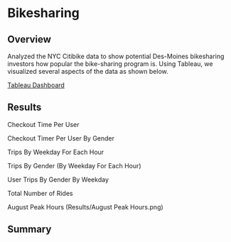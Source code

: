 # Bikesharing
## Overview
Analyzed the NYC Citibike data to show potential Des-Moines bikesharing investors how popular the bike-sharing program is. Using Tableau, we visualized several aspects of the data as shown below.

[Tableau Dashboard](https://public.tableau.com/views/NYCCitiBikeAnalysis_16607816316370/CitiBikeDataStory?:language=en-US&publish=yes&:display_count=n&:origin=viz_share_link)

## Results

Checkout Time Per User


Checkout Timer Per User By Gender


Trips By Weekday For Each Hour


Trips By Gender (By Weekday For Each Hour)


User Trips By Gender By Weekday


Total Number of Rides


August Peak Hours
(Results/August Peak Hours.png)

## Summary
